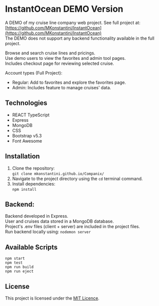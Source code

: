 # InstantOcean DEMO Version
A DEMO of my cruise line company web project.
See full project at: [https://github.com/MKonstantini/InstantOcean](https://github.com/MKonstantini/InstantOcean)   
The DEMO does not support any backend functionality available in the full project.   

Browse and search cruise lines and pricings.  
Use demo users to view the favorites and admin tool pages.  
Includes checkout page for reviewing selected cruise.  

Account types (Full Project):  
* Regular: Add to favorites and explore the favorites page.  
* Admin: Includes feature to manage cruises' data.  

## Technologies
* REACT TypeScript  
* Express  
* MongoDB  
* CSS  
* Bootstrap v5.3  
* Font Awesome  

## Installation  
1. Clone the repository:  
   ``` git clone mkonstantini.github.io/Companix/ ```  
2. Navigate to the project directory using the ``` cd ``` terminal command.  
3. Install dependencies:  
   ``` npm install ```  

## Backend:
Backend developed in Express.  
User and cruises data stored in a MongoDB database.  
Project's .env files (client + server) are included in the project files.  
Run backend locally using: ```nodemon server```  

## Available Scripts  
```npm start```   
```npm test```   
```npm run build```    
```npm run eject```   

## License  
This project is licensed under the [MIT Licence](https://choosealicense.com/licenses/mit/).